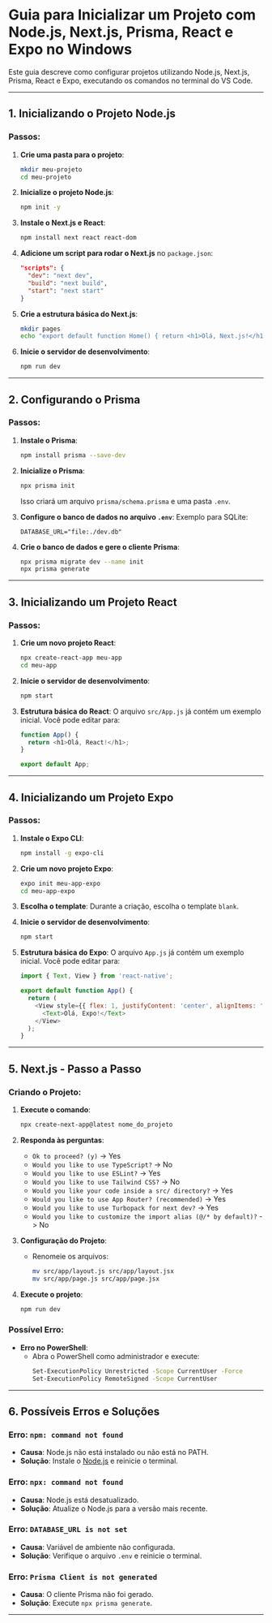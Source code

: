 # Guia para Inicializar um Projeto com Node.js, Next.js, Prisma, React e Expo no Windows

Este guia descreve como configurar projetos utilizando Node.js, Next.js, Prisma, React e Expo, executando os comandos no terminal do VS Code.

---

## 1. Inicializando o Projeto Node.js

### Passos:
1. **Crie uma pasta para o projeto**:
    ```bash
    mkdir meu-projeto
    cd meu-projeto
    ```

2. **Inicialize o projeto Node.js**:
    ```bash
    npm init -y
    ```

3. **Instale o Next.js e React**:
    ```bash
    npm install next react react-dom
    ```

4. **Adicione um script para rodar o Next.js** no `package.json`:
    ```json
    "scripts": {
      "dev": "next dev",
      "build": "next build",
      "start": "next start"
    }
    ```

5. **Crie a estrutura básica do Next.js**:
    ```bash
    mkdir pages
    echo "export default function Home() { return <h1>Olá, Next.js!</h1>; }" > pages/index.js
    ```

6. **Inicie o servidor de desenvolvimento**:
    ```bash
    npm run dev
    ```

---

## 2. Configurando o Prisma

### Passos:
1. **Instale o Prisma**:
    ```bash
    npm install prisma --save-dev
    ```

2. **Inicialize o Prisma**:
    ```bash
    npx prisma init
    ```

    Isso criará um arquivo `prisma/schema.prisma` e uma pasta `.env`.

3. **Configure o banco de dados no arquivo `.env`**:
    Exemplo para SQLite:
    ```env
    DATABASE_URL="file:./dev.db"
    ```

4. **Crie o banco de dados e gere o cliente Prisma**:
    ```bash
    npx prisma migrate dev --name init
    npx prisma generate
    ```

---

## 3. Inicializando um Projeto React

### Passos:
1. **Crie um novo projeto React**:
    ```bash
    npx create-react-app meu-app
    cd meu-app
    ```

2. **Inicie o servidor de desenvolvimento**:
    ```bash
    npm start
    ```

3. **Estrutura básica do React**:
    O arquivo `src/App.js` já contém um exemplo inicial. Você pode editar para:
    ```javascript
    function App() {
      return <h1>Olá, React!</h1>;
    }

    export default App;
    ```

---

## 4. Inicializando um Projeto Expo

### Passos:
1. **Instale o Expo CLI**:
    ```bash
    npm install -g expo-cli
    ```

2. **Crie um novo projeto Expo**:
    ```bash
    expo init meu-app-expo
    cd meu-app-expo
    ```

3. **Escolha o template**:
    Durante a criação, escolha o template `blank`.

4. **Inicie o servidor de desenvolvimento**:
    ```bash
    npm start
    ```

5. **Estrutura básica do Expo**:
    O arquivo `App.js` já contém um exemplo inicial. Você pode editar para:
    ```javascript
    import { Text, View } from 'react-native';

    export default function App() {
      return (
        <View style={{ flex: 1, justifyContent: 'center', alignItems: 'center' }}>
          <Text>Olá, Expo!</Text>
        </View>
      );
    }
    ```

---

## 5. Next.js - Passo a Passo

### Criando o Projeto:
1. **Execute o comando**:
    ```bash
    npx create-next-app@latest nome_do_projeto
    ```

2. **Responda às perguntas**:
    - `Ok to proceed? (y)` -> Yes
    - `Would you like to use TypeScript?` -> No
    - `Would you like to use ESLint?` -> Yes
    - `Would you like to use Tailwind CSS?` -> No
    - `Would you like your code inside a src/ directory?` -> Yes
    - `Would you like to use App Router? (recommended)` -> Yes
    - `Would you like to use Turbopack for next dev?` -> Yes
    - `Would you like to customize the import alias (@/* by default)?` -> No

3. **Configuração do Projeto**:
    - Renomeie os arquivos:
        ```bash
        mv src/app/layout.js src/app/layout.jsx
        mv src/app/page.js src/app/page.jsx
        ```

4. **Execute o projeto**:
    ```bash
    npm run dev
    ```

### Possível Erro:
- **Erro no PowerShell**:
    - Abra o PowerShell como administrador e execute:
        ```bash
        Set-ExecutionPolicy Unrestricted -Scope CurrentUser -Force
        Set-ExecutionPolicy RemoteSigned -Scope CurrentUser
        ```

---

## 6. Possíveis Erros e Soluções

### Erro: `npm: command not found`
- **Causa**: Node.js não está instalado ou não está no PATH.
- **Solução**: Instale o [Node.js](https://nodejs.org/) e reinicie o terminal.

### Erro: `npx: command not found`
- **Causa**: Node.js está desatualizado.
- **Solução**: Atualize o Node.js para a versão mais recente.

### Erro: `DATABASE_URL is not set`
- **Causa**: Variável de ambiente não configurada.
- **Solução**: Verifique o arquivo `.env` e reinicie o terminal.

### Erro: `Prisma Client is not generated`
- **Causa**: O cliente Prisma não foi gerado.
- **Solução**: Execute `npx prisma generate`.

---